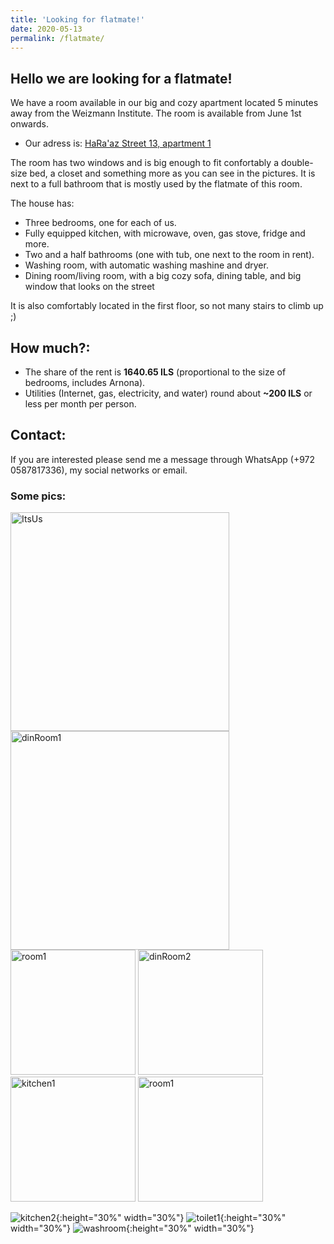 ```yaml
---
title: 'Looking for flatmate!'
date: 2020-05-13
permalink: /flatmate/
---
```


## Hello we are looking for a flatmate!

We have a room available in our big and cozy apartment located 5 minutes
away from the Weizmann Institute. The room is available from June 1st onwards.

- Our adress is: [HaRa'az Street 13, apartment 1](https://goo.gl/maps/MSEeAwBXmPQcwVJu5)

The room has two windows and is big enough to fit confortably a double-size bed, a closet and something more
as you can see in the pictures. It is next to a full bathroom that is mostly used by the flatmate of this room.

The house has:

- Three bedrooms, one for each of us.
- Fully equipped kitchen, with microwave, oven, gas stove, fridge and more.
- Two and a half bathrooms (one with tub, one next to the room in rent).
- Washing room, with automatic washing mashine and dryer.
- Dining room/living room, with a big cozy sofa, dining table, and big window that looks on the street

It is also comfortably located in the first floor, so not many stairs to climb up ;)

## How much?:

- The share of the rent is **1640.65 ILS** (proportional to the size of bedrooms, includes Arnona).
- Utilities (Internet, gas, electricity, and water) round about **~200 ILS** or less per month per person.

## Contact:

If you are interested please send me a message through WhatsApp (+972 0587817336), my social networks or email.

### Some pics:

<img src="https://user-images.githubusercontent.com/9357097/81891114-403dfe80-956d-11ea-8d65-b2965e94a021.jpg" alt="ItsUs" style="height:350px;"/>
<img src="https://user-images.githubusercontent.com/9357097/81887373-9195c000-9564-11ea-8e91-8f4608380455.jpg" alt="dinRoom1" style="height:350px;"/>

<img src="https://user-images.githubusercontent.com/9357097/81887441-b12ce880-9564-11ea-9253-b6281dbbdea2.jpg" alt="room1" style="height:200px;"/>
<img src="https://user-images.githubusercontent.com/9357097/81887392-9ce8eb80-9564-11ea-8eec-e2a310b0f66a.jpg" alt="dinRoom2" style="height:200px;"/>
<img src="https://user-images.githubusercontent.com/9357097/81887404-a4a89000-9564-11ea-92ad-1a735788d3c5.jpg" alt="kitchen1" style="height:200px;"/>
<img src="https://user-images.githubusercontent.com/9357097/81887451-b5590600-9564-11ea-855e-61092e54e9dc.jpg" alt="room1" style="height:200px;"/>

![kitchen2](https://user-images.githubusercontent.com/9357097/81887637-34e6d500-9565-11ea-8324-fa11cccece7c.jpg){:height="30%" width="30%"}  ![toilet1](https://user-images.githubusercontent.com/9357097/81887615-27c9e600-9565-11ea-981a-76b4041dfb91.jpg){:height="30%" width="30%"} ![washroom](https://user-images.githubusercontent.com/9357097/81887626-2dbfc700-9565-11ea-9e32-7254d9eac184.jpg){:height="30%" width="30%"}

<!---
<img src="https://xxx.jpg" alt="xxx" style="height:350px;"/>
![fig1](https://xxx.jpg){:height="30%" width="30%"} ![fig2](https://xxx.jpg){:height="30%" width="30%"}
-->